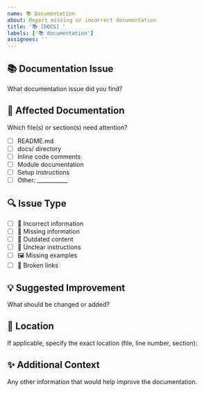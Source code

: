 ```yaml
---
name: 📚 Documentation
about: Report missing or incorrect documentation
title: '📚 [DOCS] '
labels: ['📚 documentation']
assignees: ''
---
```


## 📚 Documentation Issue
What documentation issue did you find?

## 📄 Affected Documentation
Which file(s) or section(s) need attention?
- [ ] README.md
- [ ] docs/ directory
- [ ] Inline code comments
- [ ] Module documentation
- [ ] Setup instructions
- [ ] Other: ___________

## 🔍 Issue Type
- [ ] 🐛 Incorrect information
- [ ] 📝 Missing information
- [ ] 🔄 Outdated content
- [ ] 🎯 Unclear instructions
- [ ] 🖼️ Missing examples
- [ ] 🔗 Broken links

## 💡 Suggested Improvement
What should be changed or added?

## 📍 Location
If applicable, specify the exact location (file, line number, section):

## ✨ Additional Context
Any other information that would help improve the documentation.
